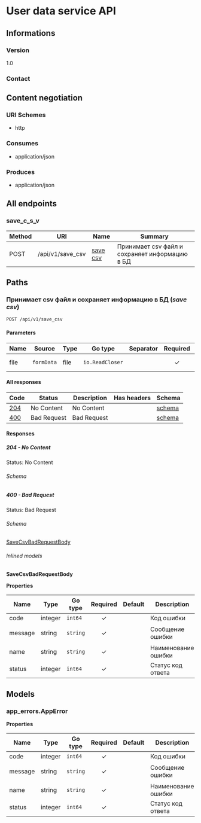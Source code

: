 


# User data service API
  

## Informations

### Version

1.0

### Contact

  

## Content negotiation

### URI Schemes
  * http

### Consumes
  * application/json

### Produces
  * application/json

## All endpoints

###  save_c_s_v

| Method  | URI     | Name   | Summary |
|---------|---------|--------|---------|
| POST | /api/v1/save_csv | [save csv](#save-csv) | Принимает csv файл и сохраняет информацию в БД |
  


## Paths

### <span id="save-csv"></span> Принимает csv файл и сохраняет информацию в БД (*save csv*)

```
POST /api/v1/save_csv
```

#### Parameters

| Name | Source | Type | Go type | Separator | Required | Default | Description |
|------|--------|------|---------|-----------| :------: |---------|-------------|
| file | `formData` | file | `io.ReadCloser` |  | ✓ |  | Загружаемый csv |

#### All responses
| Code | Status | Description | Has headers | Schema |
|------|--------|-------------|:-----------:|--------|
| [204](#save-csv-204) | No Content | No Content |  | [schema](#save-csv-204-schema) |
| [400](#save-csv-400) | Bad Request | Bad Request |  | [schema](#save-csv-400-schema) |

#### Responses


##### <span id="save-csv-204"></span> 204 - No Content
Status: No Content

###### <span id="save-csv-204-schema"></span> Schema

##### <span id="save-csv-400"></span> 400 - Bad Request
Status: Bad Request

###### <span id="save-csv-400-schema"></span> Schema
   
  

[SaveCsvBadRequestBody](#save-csv-bad-request-body)

###### Inlined models

**<span id="save-csv-bad-request-body"></span> SaveCsvBadRequestBody**


  



**Properties**

| Name | Type | Go type | Required | Default | Description | Example |
|------|------|---------|:--------:| ------- |-------------|---------|
| code | integer| `int64` | ✓ | | Код ошибки | `26002` |
| message | string| `string` | ✓ | | Сообщение ошибки | `entity not found` |
| name | string| `string` | ✓ | | Наименование ошибки | `NotFound` |
| status | integer| `int64` | ✓ | | Статус код ответа | `404` |



## Models

### <span id="app-errors-app-error"></span> app_errors.AppError


  



**Properties**

| Name | Type | Go type | Required | Default | Description | Example |
|------|------|---------|:--------:| ------- |-------------|---------|
| code | integer| `int64` | ✓ | | Код ошибки | `26002` |
| message | string| `string` | ✓ | | Сообщение ошибки | `entity not found` |
| name | string| `string` | ✓ | | Наименование ошибки | `NotFound` |
| status | integer| `int64` | ✓ | | Статус код ответа | `404` |



